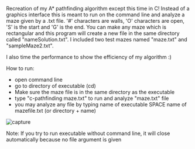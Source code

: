 Recreation of my A* pathfinding algorithm except this time in C! Instead of a graphics interface this is meant to run on the command line and analyze a maze given by a .txt file. '#' characters are walls, 'O' characters are open, 'S' is the start and 'G' is the end. You can make any maze which is rectangular and this program will create a new file in the same directory called "nameSolution.txt". I included two test mazes named "maze.txt" and "sampleMaze2.txt". 

I also time the performance to show the efficiency of my algorithm :)

How to run:
- open command line
- go to directory of executable (cd)
- Make sure the maze file is in the same directory as the executable
- type "c-pathfinding maze.txt" to run and analyze "maze.txt" file
- you may analyze any file by typing name of executable SPACE name of mazefile.txt (or directory + name)

![capture](https://cloud.githubusercontent.com/assets/25334129/22401330/d81b8fee-e59c-11e6-921c-477ee9362644.PNG)

Note: If you try to run executable without command line, it will close automatically because no file argument is given
